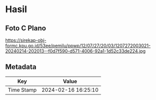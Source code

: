 # Hasil

## Foto C Plano

https://sirekap-obj-formc.kpu.go.id/53ee/pemilu/ppwp/12/07/27/20/03/1207272003021-20240214-202013--f0d7f590-d571-4006-92a1-1d52c33de224.jpg


## Metadata

| Key        | Value               |
| ---------- | ------------------- |
| Time Stamp | 2024-02-16 16:25:10 |



